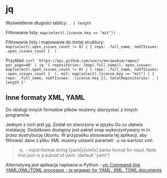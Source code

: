 # jq

Wyświetlenie długości tablicy: `. | length`

Filtrowanie listy: `map(select(.license.key == "mit"))`

Filtrowanie listy i mapowanie do inntej struktury: `map(select(.open_issues_count != 0) | { repo: .full_name, noOfIssues: .open_issues_count }  )`

Przykład: `curl 'https://api.github.com/users/morawskim/repos?per_page=40' | jq '{ repositories: [map(.full_name)], open_issues: map(select(.open_issues_count != 0) | { repo: .full_name, noOfIssues: .open_issues_count }  ), mit: map(select(.license.key == "mit") | { repo: .full_name, noOfIssues: .license.key }), totalRepositories: . | length }'`

## Inne formaty XML, YAML

Do obsługi innych formatów plików możemy skorzystać z innych programów.

Jednym z nich jest [yq](https://github.com/mikefarah/yq). Został on stworzony w języku Go  co ułatwia instalację. Dodatkowo dostępny jest pakiet snap wykorzystywany m.in. przez dystrybucję Ubuntu.
W przypadku stosowania tej aplikacji, aby filtrować dane z pliku XML musimy ustawić parametr `-p` na wartość xml:
> -p, --input-format string           [yaml|y|xml|x] parse format for input. Note that json is a subset of yaml. (default "yaml")

Alternatywą jest aplikacja napisana w Python - [yq: Command-line YAML/XML/TOML processor - jq wrapper for YAML, XML, TOML documents](https://github.com/kislyuk/yq)
